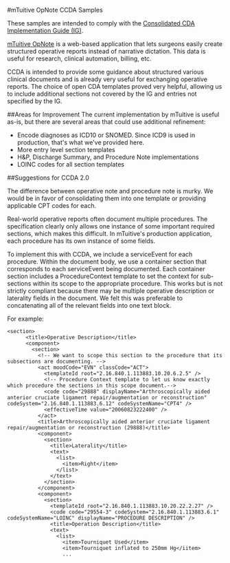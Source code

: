#mTuitive OpNote CCDA Samples

These samples are intended to comply with the [Consolidated CDA Implementation Guide (IG)](http://www.hl7.org/implement/standards/product_brief.cfm?product_id=258).

[mTuitive OpNote](http://mtuitive.com/opnote) is a web-based application that lets surgeons easily create
structured operative reports instead of narrative dictation.  This data is useful for research, clinical automation,
billing, etc.

CCDA is intended to provide some guidance about structured various clinical documents and is already very useful
for exchanging operative reports. The choice of open CDA templates proved very helpful, allowing us to include additional
sections not covered by the IG and entries not specified by the IG.

##Areas for Improvement
The current implementation by mTuitive is useful as-is, but there are several areas that could use additional refinement:
* Encode diagnoses as ICD10 or SNOMED.  Since ICD9 is used in production, that's what we've provided here.
* More entry level section templates
* H&P, Discharge Summary, and Procedure Note implementations
* LOINC codes for all section templates

##Suggestions for CCDA 2.0

The difference between operative note and procedure note is murky. We would be in favor of consolidating them into
one template or providing applicable CPT codes for each.

Real-world operative reports often document multiple procedures. The specification clearly only allows one instance of 
some important required sections, which makes this difficult. In mTuitive's production application, each procedure has
its own instance of some fields. 

To implement this with CCDA, we include a serviceEvent for each procedure. Within the document body, we use a container 
section that corresponds to each serviceEvent being documented. Each container section includes a ProcedureContext 
template to set the context for sub-sections within its scope to the appropriate procedure.  This works but is not 
strictly compliant because there may be multiple operative description or laterality fields in the document. 
We felt this was preferable to concatenating all of the relevant fields into one text block.

For example:

    <section>
          <title>Operative Description</title>
          <component>
            <section>
              <!-- We want to scope this section to the procedure that its subsections are documenting. -->
              <act moodCode="EVN" classCode="ACT">
                <templateId root="2.16.840.1.113883.10.20.6.2.5" />
                <!-- Procedure Context template to let us know exactly which procedure the sections in this scope document.-->
                <code code="29888" displayName="Arthroscopically aided anterior cruciate ligament repair/augmentation or reconstruction" codeSystem="2.16.840.1.113883.6.12" codeSystemName="CPT4" />
                <effectiveTime value="20060823222400" />
              </act>
              <title>Arthroscopically aided anterior cruciate ligament repair/augmentation or reconstruction (29888)</title>
              <component>
                <section>
                  <title>Laterality</title>
                  <text>
                    <list>
                      <item>Right</item>
                    </list>
                  </text>
                </section>
              </component>
              <component>
                <section>
                  <templateId root="2.16.840.1.113883.10.20.22.2.27" />
                  <code code="29554-3" codeSystem="2.16.840.1.113883.6.1" codeSystemName="LOINC" displayName="PROCEDURE DESCRIPTION" />
                  <title>Operation Description</title>
                  <text>
                    <list>
                      <item>Tourniquet Used</item>
                      <item>Tourniquet inflated to 250mm Hg</iitem>
                      ...

